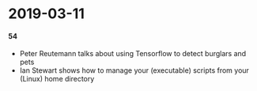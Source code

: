 # 2019-03-11
#### 54

* Peter Reutemann talks about using Tensorflow to detect burglars and pets
* Ian Stewart shows how to manage your (executable) scripts from your (Linux) home directory
